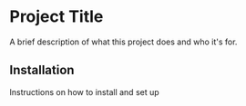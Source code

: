 # Project Title

A brief description of what this project does and who it's for.

## Installation

Instructions on how to install and set up 